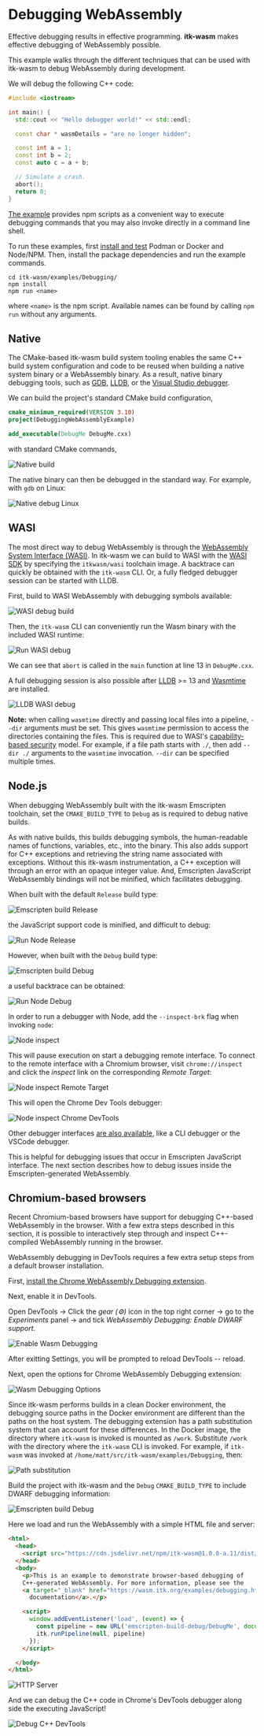 # Debugging WebAssembly

Effective debugging results in effective programming. **itk-wasm** makes effective debugging of WebAssembly possible.

This example walks through the different techniques that can be used with itk-wasm to debug WebAssembly during development.

We will debug the following C++ code:

```cpp
#include <iostream>

int main() {
  std::cout << "Hello debugger world!" << std::endl;

  const char * wasmDetails = "are no longer hidden";

  const int a = 1;
  const int b = 2;
  const auto c = a + b;

  // Simulate a crash.
  abort();
  return 0;
}
```

[The example](https://github.com/InsightSoftwareConsortium/ITK-Wasm/tree/main/examples/debugging) provides npm scripts as a convenient way to execute debugging commands that you may also invoke directly in a command line shell.

To run these examples, first [install and test](./hello_world) Podman or Docker and Node/NPM. Then, install the package dependencies and run the example commands.

```
cd itk-wasm/examples/Debugging/
npm install
npm run <name>
```

where `<name>` is the npm script. Available names can be found by calling `npm run` without any arguments.

## Native

The CMake-based itk-wasm build system tooling enables the same C++ build system configuration and code to be reused when building a native system binary or a WebAssembly binary. As a result, native binary debugging tools, such as [GDB](https://sourceware.org/gdb/), [LLDB](https://lldb.llvm.org/), or the [Visual Studio debugger](https://docs.microsoft.com/en-us/visualstudio/debugger/?view=vs-2022).

We can build the project's standard CMake build configuration,

```cmake
cmake_minimum_required(VERSION 3.10)
project(DebuggingWebAssemblyExample)

add_executable(DebugMe DebugMe.cxx)
```

with standard CMake commands,

![Native build](../../static/tutorial/debugging/native-build.png)

The native binary can then be debugged in the standard way. For example, with `gdb` on Linux:

![Native debug Linux](../../static/tutorial/debugging/native-debug-linux.png)

## WASI

The most direct way to debug WebAssembly is through the [WebAssembly System Interface (WASI)](https://wasi.dev/). In itk-wasm we can build to WASI with the [WASI SDK](https://github.com/WebAssembly/wasi-sdk) by specifying the `itkwasm/wasi` toolchain image. A backtrace can quickly be obtained with the `itk-wasm` CLI. Or, a fully fledged debugger session can be started with LLDB.

First, build to WASI WebAssembly with debugging symbols available:

![WASI debug build](../../static/tutorial/debugging/wasi-build-debug.png)

Then, the `itk-wasm` CLI can conveniently run the Wasm binary with the included WASI runtime:

![Run WASI debug](../../static/tutorial/debugging/run-wasi-debug.png)

We can see that `abort` is called in the `main` function at line 13 in `DebugMe.cxx`.

A full debugging session is also possible after [LLDB](https://lldb.llvm.org/) >= 13 and [Wasmtime](https://wasmtime.dev/) are installed.

![LLDB WASI debug](../../static/tutorial/debugging/lldb-wasi-debug.png)

**Note:** when calling `wasmtime` directly and passing local files into a pipeline, `--dir` arguments must be set. This gives `wasmtime` permission to access the directories containing the files. This is required due to WASI's [capability-based security](https://en.wikipedia.org/wiki/Capability-based_security) model. For example, if a file path starts with `./`, then add `--dir ./` arguments to the `wasmtime` invocation. `--dir` can be specified multiple times.

## Node.js

When debugging WebAssembly built with the itk-wasm Emscripten toolchain, set the `CMAKE_BUILD_TYPE` to `Debug` as is required to debug native builds.

As with native builds, this builds debugging symbols, the human-readable names of functions, variables, etc., into the binary.  This also adds support for C++ exceptions and retrieving the string name associated with exceptions. Without this itk-wasm instrumentation, a C++ exception will through an error with an opaque integer value. And, Emscripten JavaScript WebAssembly bindings will not be minified, which facilitates debugging.

When built with the default `Release` build type:

![Emscripten build Release](../../static/tutorial/debugging/emscripten-build-release.png)

the JavaScript support code is minified, and difficult to debug:

![Run Node Release](../../static/tutorial/debugging/run-node-release.png)

However, when built with the `Debug` build type:

![Emscripten build Debug](../../static/tutorial/debugging/emscripten-build-debug.png)

a useful backtrace can be obtained:

![Run Node Debug](../../static/tutorial/debugging/run-node-debug.png)

In order to run a debugger with Node, add the `--inspect-brk` flag when invoking `node`:

![Node inspect](../../static/tutorial/debugging/node-inspect.png)

This will pause execution on start a debugging remote interface. To connect to the remote interface with a Chromium browser, visit `chrome://inspect` and click the *inspect* link on the corresponding *Remote Target*:

![Node inspect Remote Target](../../static/tutorial/debugging/node-inspect-remote-target.png)

This will open the Chrome Dev Tools debugger:

![Node inspect Chrome DevTools](../../static/tutorial/debugging/node-inspect-chrome-dev-tools.png)

Other debugger interfaces [are also available](https://nodejs.org/en/docs/inspector), like a CLI debugger or the VSCode debugger.

This is helpful for debugging issues that occur in Emscripten JavaScript interface. The next section describes how to debug issues inside the Emscripten-generated WebAssembly.

## Chromium-based browsers

Recent Chromium-based browsers have support for debugging C++-based WebAssembly in the browser. With a few extra steps described in this section, it is possible to interactively step through and inspect C++-compiled WebAssembly running in the browser.

WebAssembly debugging in DevTools requires a few extra setup steps from a default browser installation.

First, [install the Chrome WebAssembly Debugging extension](https://goo.gle/wasm-debugging-extension).

Next, enable it in DevTools.

  Open DevTools -> Click the *gear (⚙)* icon in the top right corner -> go to the *Experiments* panel -> and tick *WebAssembly Debugging: Enable DWARF support*.

![Enable Wasm Debugging](../../static/tutorial/debugging/enable-chrome-wasm-debugging.png)

After exitting Settings, you will be prompted to reload DevTools -- reload.

Next, open the options for Chrome WebAssembly Debugging extension:

![Wasm Debugging Options](../../static/tutorial/debugging/devtools-options.png)

Since itk-wasm performs builds in a clean Docker environment, the debugging source paths in the Docker environment are different than the paths on the host system. The debugging extension has a path substitution system that can account for these differences. In the Docker image, the directory where `itk-wasm` is invoked is mounted as `/work`. Substitute `/work` with the directory where the `itk-wasm` CLI is invoked. For example, if `itk-wasm` was invoked at `/home/matt/src/itk-wasm/examples/Debugging`, then:

![Path substitution](../../static/tutorial/debugging/path-substitution.png)

Build the project with itk-wasm and the `Debug` `CMAKE_BUILD_TYPE` to include DWARF debugging information:

![Emscripten build Debug](../../static/tutorial/debugging/emscripten-build-debug.png)

Here we load and run the WebAssembly with a simple HTML file and server:

```html
<html>
  <head>
    <script src="https://cdn.jsdelivr.net/npm/itk-wasm@1.0.0-a.11/dist/umd/itk-wasm.js"></script>
  </head>
  <body>
    <p>This is an example to demonstrate browser-based debugging of
    C++-generated WebAssembly. For more information, please see the
    <a target="_blank" href="https://wasm.itk.org/examples/debugging.html">associated
      documentation</a>.</p>

    <script>
      window.addEventListener('load', (event) => {
        const pipeline = new URL('emscripten-build-debug/DebugMe', document.location)
        itk.runPipeline(null, pipeline)
      });
    </script>

  </body>
</html>
```

![HTTP Server](../../static/tutorial/debugging/http-server.png)

And we can debug the C++ code in Chrome's DevTools debugger along side the executing JavaScript!

![Debug C++ DevTools](../../static/tutorial/debugging/debug-cxx-devtools.png)
